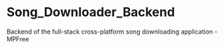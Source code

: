 # Song_Downloader_Backend
Backend of the full-stack cross-platform song downloading application - MPFree
